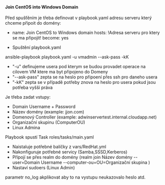 #### Join CentOS into Windows Domain ####

Před spušťěním je třeba definovat v playbook.yaml adresu serveru který chceme připoit do domény:

- name: Join CentOS to Windows domain
  hosts: !Adresa serveru pro ktery se ma připojit!
  become: yes  


- Spuštění playbook.yaml

ansible-playbook playbook.yaml -u vmadmin --ask-pass -kK

- "-u" definujeme usera pod kterym se budou provadet operace na cilovem VM ktere ma byt připojeno do Domeny
- "--ask-pass" zepta se na heslo pro připoení přes ssh pro daneho usera
- "-kK" zepta se v případě potřeby znova na heslo pro usera pokud jsou potřeba vyšší práva

Je třeba zadat vstupy:

- Domain Username + Password  
- Název domény (example: jjon.com)
- Domenový Controller (example: adwinservertest.internal.cloudapp.net)
- Organizační skupinu (ComputerOU)
- Linux Admina


Playbook spustí Task roles/tasks/main.yaml

- Naistaluje potřebné balíčky z vars/RedHat.yml
- Nakonfiguruje potřebné servicy (Samba,SSSD,Kerberos)
- Přípojí se přes realm do domény (realm join Název domény  --user=Domain Username --computer-ou=OU=Organizační skupina )
- Nastaví sudoers (Linux Admin)


parametr no_log akplikovat aby to na vystupu neukazovalo heslo atd.




